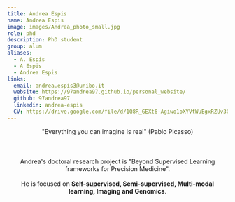 ```yaml
---
title: Andrea Espis
name: Andrea Espis
image: images/Andrea_photo_small.jpg
role: phd
description: PhD student
group: alum
aliases:
  - A. Espis
  - A Espis
  - Andrea Espis 
links:
  email: andrea.espis3@unibo.it
  website: https://97andrea97.github.io/personal_website/
  github: 97andrea97
  linkedin: andrea-espis
  CV: https://drive.google.com/file/d/1Q8R_GEXt6-Agiwo1oXYVtWuEgxRZUv30/view?usp=sharing
---
```


<center>"Everything you can imagine is real" (Pablo Picasso)<br><br><br><br>Andrea's doctoral research project is "Beyond Supervised Learning frameworks for Precision Medicine". <br><br>He is focused on <b>Self-supervised, Semi-supervised, Multi-modal learning, Imaging and Genomics</b>.</center>
  
